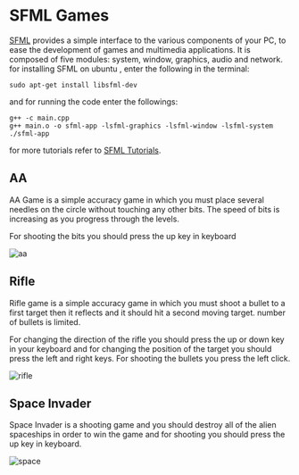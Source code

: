 # SFML Games
[SFML](https://www.sfml-dev.org/) provides a simple interface to the various components of your PC, to ease the development of games and multimedia applications. It is composed of five modules: system, window, graphics, audio and network. 
for installing SFML on ubuntu , enter the following in the terminal:

```
sudo apt-get install libsfml-dev
```
and for running the code enter the followings:
```
g++ -c main.cpp
g++ main.o -o sfml-app -lsfml-graphics -lsfml-window -lsfml-system
./sfml-app
```

for more tutorials refer to [SFML Tutorials](https://www.sfml-dev.org/tutorials/2.5/).

## AA 
AA Game is a simple accuracy game in which you must place several needles on the circle without touching any other bits. The speed of bits is increasing as you progress through the levels. 

For shooting the bits you should press the up key in keyboard

![aa](http://i63.tinypic.com/mjvokg.png)


## Rifle 
Rifle game is a simple accuracy game in which you must shoot a bullet to a first target then it reflects and it should hit a second moving target. number of bullets is limited.

For changing the direction of the rifle you should press the up or down key in your keyboard and for changing the position of the target you should press the left and right keys. For shooting the bullets you press the left click.

![rifle](http://i67.tinypic.com/2v91zz8.png)

## Space Invader
Space Invader is a shooting game and you should destroy all of the alien spaceships in order to win the game and for shooting you should press the up key in keyboard.

![space](http://i67.tinypic.com/23m7bc5.png)
